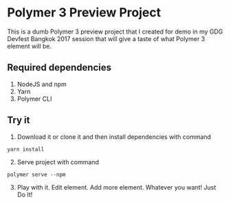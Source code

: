 # Polymer 3 Preview Project
This is a dumb Polymer 3 preview project that I created for demo in my GDG Devfest Bangkok 2017 session that will give a taste of what Polymer 3 element will be.

## Required dependencies
1. NodeJS and npm
2. Yarn
3. Polymer CLI

## Try it
1. Download it or clone it and then install dependencies with command
```
yarn install
```
2. Serve project with command
```
polymer serve --npm
```
3. Play with it. Edit element. Add more element. Whatever you want! Just Do It!